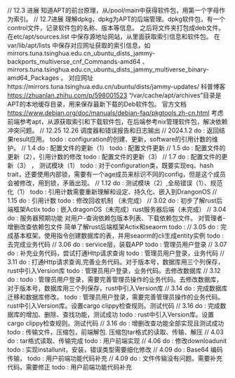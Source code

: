 // 12.3 进展
知道APT的前台原理，从/pool/main中获得软件包，用第一个字母作为索引。
// 12.7进展
理解dpkg，dpkg为APT的后端管理。dpkg软件包，有一个control文件，记录软件包的名称、版本等信息。
之后将文件夹打包成deb文件。
在etc/apt/sources.list 中保存源地址网站，从里面获取索引信息和软件包。
在var/lib/apt/lists 中保存对应网址获取的索引信息，如mirrors.tuna.tsinghua.edu.cn_ubuntu_dists_jammy-backports_multiverse_cnf_Commands-amd64
、mirrors.tuna.tsinghua.edu.cn_ubuntu_dists_jammy_multiverse_binary-amd64_Packages 。
对应网址https://mirrors.tuna.tsinghua.edu.cn/ubuntu/dists/jammy-updates/ 
科普博客 https://zhuanlan.zhihu.com/p/598001523
“/var/cache/apt/archives”目录是APT的本地缓存目录，用来保存最新下载的Deb软件包。
官方文档 https://www.debian.org/doc/manuals/debian-faq/pkgtools.zh-cn.html
考虑前端参考apt，从源获取索引和下载软件包，在后端参考nix管理软件包，解决依赖冲突问题。
// 12.25  12.26
调度器和错误报告和日志输出
// 2024.1.2
do : 返回结果result应用。
todo : configuration的创建、更新，software的引用计数的维护。
// 1.4
do : 配置文件的更新（1）
todo : 配置文件更新
// 1.5 
do : 配置文件的更新（2），引用计数的修改
todo : 配置文件的更新（3）
// 1.7
do : 配置文件的更新（3） ， 测试模块（1）
todo : 对于configuration类，既要实现eq、hash trait，还要使用内部锁，需要有一个age成员来标识不同的config，但是这个成员会被修改，用到锁，矛盾出现。
// 1.12
do : 测试模块（2）,全局错误（1）、规范化（1）
todo : 引用计数需要重新理解和设定、持久化、嵌入到DrangonOS
// 1.15
do : 引用计数
todo : 修改回收机制 （未完成）
// 3.02
do : 初步了解rust后端框架Actix
todo : 嵌入dragonOS（未完成）rust服务器后端（未完成）
// 3.04
do : 服务器预期功能 对用户-查询依赖包版本列表、下载依赖包文件。 对管理者-增删改查依赖包文件
    简单了解rust后端框架Actix和seaorm
todo :
// 3.05
do : 完成基本框架。使用指令创建数据库的表，并用seaorm的cli生成entity实例
todo : 去完成业务代码
// 3.06
do : service层，装载APP
todo : 管理员用户登录
// 3.07
do : 补充业务代码，尝试打通Http请求查询
todo : 管理员用户登录，业务代码
// 3.11
do : 打通Http请求查询,完善业务代码。对于版本号，数据库用三个列保存，rust中引入Version库
todo : 管理员用户登录，业务代码。去修改数据库
// 3.12
do : 
todo : 管理员用户登录，需要完善管理员操作的业务代码。去修改数据库，对于版本号，数据库用三个列保存，rust中引入Version库
// 3.14
do : 完成数据库迁移和数据库修改。
todo : 管理员用户登录，需要完善管理员操作的业务代码。rust中引入Version库。设置cargo clippy检查规则。测试代码
// 3.16
do : 完成数据库的增加、删除、查找功能，测试成功
todo : rust中引入Version库。设置cargo clippy检查规则。测试代码
// 3.16
do : 增删改查功能全部实现且测试成功
todo : 传输文件，压缩包，前端解包. 压缩包tar格式的读取、传输、解压
// 4.03
do : tar格式读取、传输完成
todo : 用户前端实现
// 4.06
do : 修改downloadunit
todo : 实现installunit，安装，错误类型需要细化修改
// 4.09
do : Base64 编码传输，
todo : 用户前端功能代码补充
// 4.09
do : 文件传输没有问题。需要补充代码，需要修正
todo : 用户前端功能代码补充